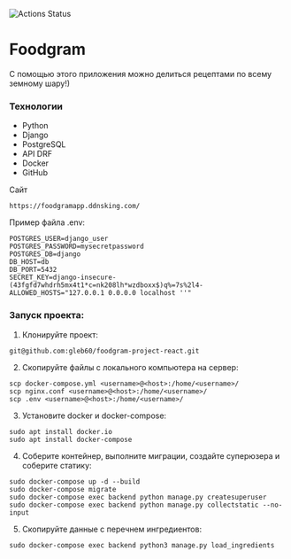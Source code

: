 ![Actions Status](https://github.com/gleb60/foodgram-project-react/actions/workflows/foodgram.yml/badge.svg)
# Foodgram
 С помощью этого приложения можно делиться рецептами по всему земному шару!)<br/>
### Технологии
- Python 
- Django 
- PostgreSQL 
- API DRF 
- Docker 
- GitHub

Сайт

```
https://foodgramapp.ddnsking.com/
```
Пример файла .env:
```
POSTGRES_USER=django_user
POSTGRES_PASSWORD=mysecretpassword
POSTGRES_DB=django
DB_HOST=db
DB_PORT=5432
SECRET_KEY=django-insecure-(43fgfd7whdrh5mx4t1*c=nk208lh*wzdboxx$)q%=7s%2l4-
ALLOWED_HOSTS="127.0.0.1 0.0.0.0 localhost ''"
```
### Запуск проекта:
1. Клонируйте проект:
```commandline
git@github.com:gleb60/foodgram-project-react.git
```
2. Скопируйте файлы с локального компьютера на сервер:
```
scp docker-compose.yml <username>@<host>:/home/<username>/
scp nginx.conf <username>@<host>:/home/<username>/
scp .env <username>@<host>:/home/<username>/
```
3. Установите docker и docker-compose:
```
sudo apt install docker.io 
sudo apt install docker-compose
```
4. Соберите контейнер, выполните миграции, создайте суперюзера и соберите статику:
```
sudo docker-compose up -d --build
sudo docker-compose migrate
sudo docker-compose exec backend python manage.py createsuperuser
sudo docker-compose exec backend python manage.py collectstatic --no-input
```
5. Скопируйте данные с перечнем ингредиентов:
```
sudo docker-compose exec backend python3 manage.py load_ingredients
```